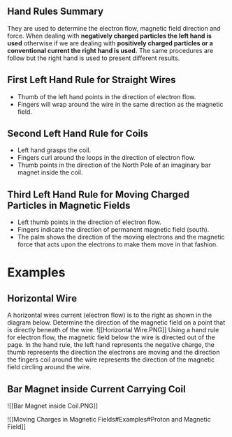 ## Hand Rules Summary
They are used to determine the electron flow, magnetic field direction and force. When dealing with **negatively charged particles the left hand is used** otherwise if we are dealing with **positively charged particles or a conventional current the right hand is used.** The same procedures are follow but the right hand is used to present different results.

## First Left Hand Rule for Straight Wires
- Thumb of the left hand points in the direction of electron flow.
- Fingers will wrap around the wire in the same direction as the magnetic field.

## Second Left Hand Rule for Coils
- Left hand grasps the coil.
- Fingers curl around the loops in the direction of electron flow.
- Thumb points in the direction of the North Pole of an imaginary bar magnet inside the coil.

## Third Left Hand Rule for Moving Charged Particles in Magnetic Fields
- Left thumb points in the direction of electron flow.
- Fingers indicate the direction of permanent magnetic field (south).
- The palm shows the direction of the moving electrons and the magnetic force that acts upon the electrons to make them move in that fashion.

# Examples
## Horizontal Wire
A horizontal wires current (electron flow) is to the right as shown in the diagram below. Determine the direction of the magnetic field on a point that is directly beneath of the wire.
![[Horizontal Wire.PNG]]
Using a hand rule for electron flow, the magnetic field below the wire is directed out of the page. In the hand rule, the left hand represents the negative charge, the thumb represents the direction the electrons are moving and the direction the fingers coil around the wire represents the direction of the magnetic field circling around the wire.

## Bar Magnet inside Current Carrying Coil
![[Bar Magnet inside Coil.PNG]]

![[Moving Charges in Magnetic Fields#Examples#Proton and Magnetic Field]]